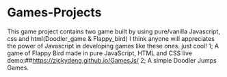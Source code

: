 # Games-Projects
This game project contains two game built by using pure/vanilla Javascript, css and html(Doodler_game &amp; Flappy_bird)
I think anyone will appreciates the power of Javascript in developing games like these ones. just cool!
1; A game of Flappy Bird made in pure JavaScript, HTML and CSS live demo:##https://zickydeng.github.io/GamesJs/
2; A simple Doodler Jumps Games.
